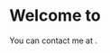 <!--title = "Home Page"-->
# Welcome to <!--var:site-name-->

<!--var:hello--> You can contact me at <!--var:email-addr-->.
